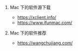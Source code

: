 1. Mac 下的软件源下载
   * https://xclient.info/
   * https://www.ifunmac.com/

2. Mac 下的软件推荐

   * https://wangchujiang.com/  

   

